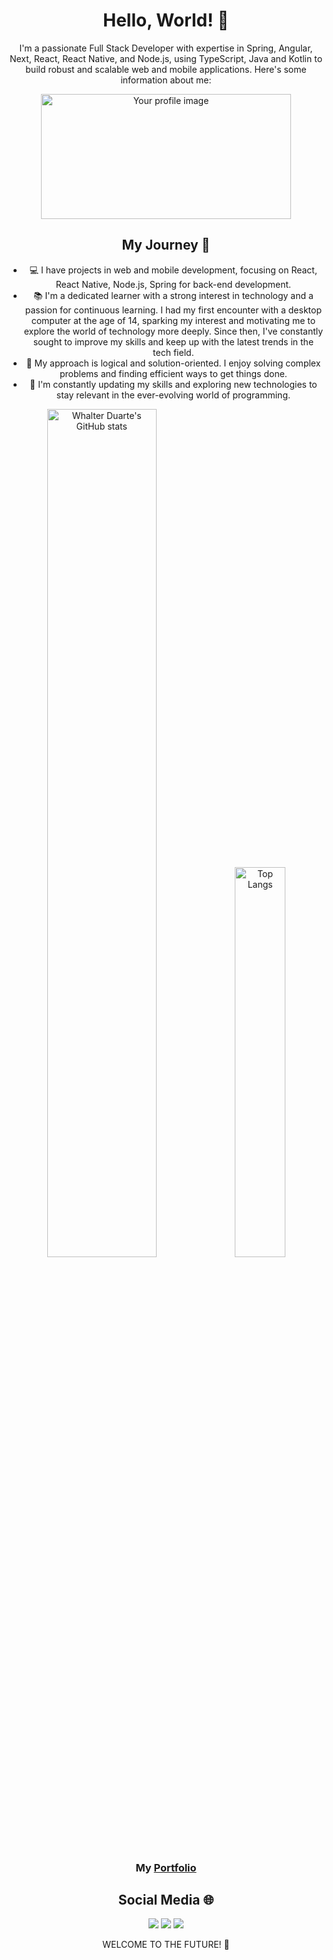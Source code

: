 <div align="center">
  <h1>Hello, World! 👋</h1>
  <p>I'm a passionate Full Stack Developer with expertise in  Spring, Angular, Next, React, React Native, and Node.js, using TypeScript, Java and Kotlin to build robust and scalable web and mobile applications. Here's some information about me:</p>
</div>

<div align="center">
  <img src="https://miro.medium.com/v2/resize:fit:1400/0*4HNmbdP1wyHCp-HV.png" alt="Your profile image" width="400" height="200">
</div>

<div align="center">
  <h2>My Journey 🚀</h2>
  <ul>
    <li>💻 I have projects in web and mobile development, focusing on React, React Native, Node.js, Spring for back-end development.</li>
    <li>📚 I'm a dedicated learner with a strong interest in technology and a passion for continuous learning. I had my first encounter with a desktop computer at the age of 14, sparking my interest and motivating me to explore the world of technology more deeply. Since then, I've constantly sought to improve my skills and keep up with the latest trends in the tech field.</li>
    <li>🧠 My approach is logical and solution-oriented. I enjoy solving complex problems and finding efficient ways to get things done.</li>
    <li>🌱 I'm constantly updating my skills and exploring new technologies to stay relevant in the ever-evolving world of programming.</li>
  </ul>
</div>

<div align="center">
  <img src="https://github-readme-stats.vercel.app/api?username=whalterduarte&show_icons=true&theme=radical" alt="Whalter Duarte's GitHub stats" width="59%" />
  <a href="https://github.com/anuraghazra/github-readme-stats">
    <img src="https://github-readme-stats.vercel.app/api/top-langs/?username=whalterduarte&layout=donut&bg_color=30,e96443,904e95&title_color=fff&text_color=fff" alt="Top Langs" width="40%" />
  </a>
</div>

<div align="center">
  <h3>My <a href="https://whalter.vercel.app">Portfolio</a></h3>
  <h2>Social Media 🌐</h2>
 
 <div> 
  <a href="https://www.instagram.com/whalterdart/" target="_blank"><img src="https://img.shields.io/badge/-Instagram-%23E4405F?style=for-the-badge&logo=instagram&logoColor=white" target="_blank"></a>
  <a href="mailto:whalterdev@gmail.com"><img src="https://img.shields.io/badge/-Gmail-%23333?style=for-the-badge&logo=gmail&logoColor=white" target="_blank"></a>
  <a href="https://www.linkedin.com/in/whalter-duarte-a00b14174/" target="_blank"><img src="https://img.shields.io/badge/-LinkedIn-%230077B5?style=for-the-badge&logo=linkedin&logoColor=white" target="_blank"></a> 
</div>
</div>

<div align="center">
  <p>WELCOME TO THE FUTURE! 🚀</p>
</div>
